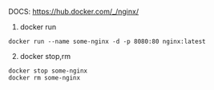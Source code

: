 DOCS: https://hub.docker.com/_/nginx/

1. docker run
```
docker run --name some-nginx -d -p 8080:80 nginx:latest
```

2. docker stop,rm
```
docker stop some-nginx
docker rm some-nginx
```